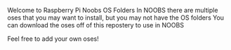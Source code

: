 Welcome to Raspberry Pi Noobs OS Folders
In NOOBS there are multiple oses that you may want to install, but you may not have the OS folders
You can download the oses off of this repostery to use in NOOBS

Feel free to add your own oses!
